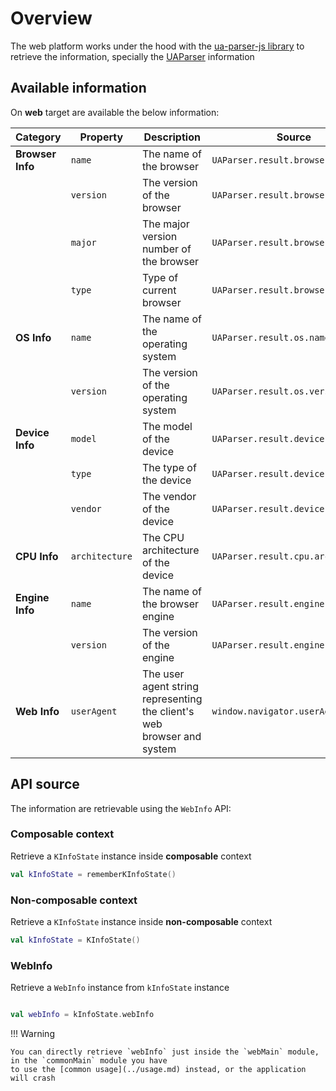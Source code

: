 # Overview

The web platform works under the hood with the [ua-parser-js library](https://github.com/faisalman/ua-parser-js) to retrieve the information,
specially the [UAParser](https://docs.uaparser.dev/api/main/overview.html) information

## Available information

On **web** target are available the below information:

| **Category**     | **Property**   | **Description**                                                        | **Source**                         |
|------------------|----------------|------------------------------------------------------------------------|------------------------------------|
| **Browser Info** | `name`         | The name of the browser                                                | `UAParser.result.browser`          |
|                  | `version`      | The version of the browser                                             | `UAParser.result.browser.version`  |
|                  | `major`        | The major version number of the browser                                | `UAParser.result.browser.major`    |
|                  | `type`         | Type of current browser                                                | `UAParser.result.browser.type`     |
| **OS Info**      | `name`         | The name of the operating system                                       | `UAParser.result.os.name`          |
|                  | `version`      | The version of the operating system                                    | `UAParser.result.os.version`       |
| **Device Info**  | `model`        | The model of the device                                                | `UAParser.result.device.model`     |
|                  | `type`         | The type of the device                                                 | `UAParser.result.device.type`      |
|                  | `vendor`       | The vendor of the device                                               | `UAParser.result.device.vendor`    |
| **CPU Info**     | `architecture` | The CPU architecture of the device                                     | `UAParser.result.cpu.architecture` |
| **Engine Info**  | `name`         | The name of the browser engine                                         | `UAParser.result.engine.name`      |
|                  | `version`      | The version of the engine                                              | `UAParser.result.engine.version`   |
| **Web Info**     | `userAgent`    | The user agent string representing the client's web browser and system | `window.navigator.userAgent`       |

## API source

The information are retrievable using the `WebInfo` API:

### Composable context

Retrieve a `KInfoState` instance inside **composable** context

```kotlin
val kInfoState = rememberKInfoState()
```

### Non-composable context

Retrieve a `KInfoState` instance inside **non-composable** context

```kotlin
val kInfoState = KInfoState()
```

### WebInfo

Retrieve a `WebInfo` instance from `kInfoState` instance

```kotlin

val webInfo = kInfoState.webInfo 
```

!!! Warning

    You can directly retrieve `webInfo` just inside the `webMain` module, in the `commonMain` module you have
    to use the [common usage](../usage.md) instead, or the application will crash